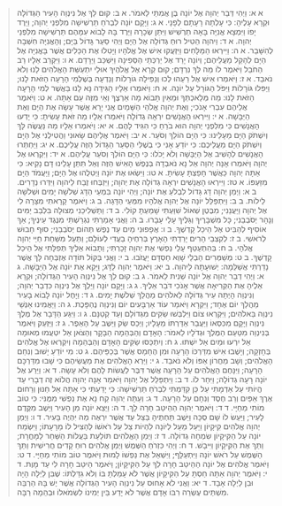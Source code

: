  > א א: וַיְהִי דְּבַר יְהוָה אֶל יוֹנָה בֶן אֲמִתַּי לֵאמֹר.
 > א ב: קוּם לֵךְ אֶל נִינְוֵה הָעִיר הַגְּדוֹלָה וּקְרָא עָלֶיהָ:  כִּי עָלְתָה רָעָתָם לְפָנָי.
 > א ג: וַיָּקָם יוֹנָה לִבְרֹחַ תַּרְשִׁישָׁה מִלִּפְנֵי יְהוָה; וַיֵּרֶד יָפוֹ וַיִּמְצָא אֳנִיָּה בָּאָה תַרְשִׁישׁ וַיִּתֵּן שְׂכָרָהּ וַיֵּרֶד בָּהּ לָבוֹא עִמָּהֶם תַּרְשִׁישָׁה מִלִּפְנֵי יְהוָה.
 > א ד: וַיהוָה הֵטִיל רוּחַ גְּדוֹלָה אֶל הַיָּם וַיְהִי סַעַר גָּדוֹל בַּיָּם; וְהָאֳנִיָּה חִשְּׁבָה לְהִשָּׁבֵר.
 > א ה: וַיִּירְאוּ הַמַּלָּחִים וַיִּזְעֲקוּ אִישׁ אֶל אֱלֹהָיו וַיָּטִלוּ אֶת הַכֵּלִים אֲשֶׁר בָּאֳנִיָּה אֶל הַיָּם לְהָקֵל מֵעֲלֵיהֶם; וְיוֹנָה יָרַד אֶל יַרְכְּתֵי הַסְּפִינָה וַיִּשְׁכַּב וַיֵּרָדַם.
 > א ו: וַיִּקְרַב אֵלָיו רַב הַחֹבֵל וַיֹּאמֶר לוֹ מַה לְּךָ נִרְדָּם; קוּם קְרָא אֶל אֱלֹהֶיךָ אוּלַי יִתְעַשֵּׁת הָאֱלֹהִים לָנוּ וְלֹא נֹאבֵד.
 > א ז: וַיֹּאמְרוּ אִישׁ אֶל רֵעֵהוּ לְכוּ וְנַפִּילָה גוֹרָלוֹת וְנֵדְעָה בְּשֶׁלְּמִי הָרָעָה הַזֹּאת לָנוּ; וַיַּפִּלוּ גּוֹרָלוֹת וַיִּפֹּל הַגּוֹרָל עַל יוֹנָה.
 > א ח: וַיֹּאמְרוּ אֵלָיו הַגִּידָה נָּא לָנוּ בַּאֲשֶׁר לְמִי הָרָעָה הַזֹּאת לָנוּ:  מַה מְּלַאכְתְּךָ וּמֵאַיִן תָּבוֹא מָה אַרְצֶךָ וְאֵי מִזֶּה עַם אָתָּה.
 > א ט: וַיֹּאמֶר אֲלֵיהֶם עִבְרִי אָנֹכִי; וְאֶת יְהוָה אֱלֹהֵי הַשָּׁמַיִם אֲנִי יָרֵא אֲשֶׁר עָשָׂה אֶת הַיָּם וְאֶת הַיַּבָּשָׁה.
 > א י: וַיִּירְאוּ הָאֲנָשִׁים יִרְאָה גְדוֹלָה וַיֹּאמְרוּ אֵלָיו מַה זֹּאת עָשִׂיתָ:  כִּי יָדְעוּ הָאֲנָשִׁים כִּי מִלִּפְנֵי יְהוָה הוּא בֹרֵחַ כִּי הִגִּיד לָהֶם.
 > א יא: וַיֹּאמְרוּ אֵלָיו מַה נַּעֲשֶׂה לָּךְ וְיִשְׁתֹּק הַיָּם מֵעָלֵינוּ:  כִּי הַיָּם הוֹלֵךְ וְסֹעֵר.
 > א יב: וַיֹּאמֶר אֲלֵיהֶם שָׂאוּנִי וַהֲטִילֻנִי אֶל הַיָּם וְיִשְׁתֹּק הַיָּם מֵעֲלֵיכֶם:  כִּי יוֹדֵעַ אָנִי כִּי בְשֶׁלִּי הַסַּעַר הַגָּדוֹל הַזֶּה עֲלֵיכֶם.
 > א יג: וַיַּחְתְּרוּ הָאֲנָשִׁים לְהָשִׁיב אֶל הַיַּבָּשָׁה וְלֹא יָכֹלוּ:  כִּי הַיָּם הוֹלֵךְ וְסֹעֵר עֲלֵיהֶם.
 > א יד: וַיִּקְרְאוּ אֶל יְהוָה וַיֹּאמְרוּ אָנָּה יְהוָה אַל נָא נֹאבְדָה בְּנֶפֶשׁ הָאִישׁ הַזֶּה וְאַל תִּתֵּן עָלֵינוּ דָּם נָקִיא:  כִּי אַתָּה יְהוָה כַּאֲשֶׁר חָפַצְתָּ עָשִׂיתָ.
 > א טו: וַיִּשְׂאוּ אֶת יוֹנָה וַיְטִלֻהוּ אֶל הַיָּם; וַיַּעֲמֹד הַיָּם מִזַּעְפּוֹ.
 > א טז: וַיִּירְאוּ הָאֲנָשִׁים יִרְאָה גְדוֹלָה אֶת יְהוָה; וַיִּזְבְּחוּ זֶבַח לַיהוָה וַיִּדְּרוּ נְדָרִים.
 > ב א: וַיְמַן יְהוָה דָּג גָּדוֹל לִבְלֹעַ אֶת יוֹנָה; וַיְהִי יוֹנָה בִּמְעֵי הַדָּג שְׁלֹשָׁה יָמִים וּשְׁלֹשָׁה לֵילוֹת.
 > ב ב: וַיִּתְפַּלֵּל יוֹנָה אֶל יְהוָה אֱלֹהָיו מִמְּעֵי הַדָּגָה.
 > ב ג: וַיֹּאמֶר קָרָאתִי מִצָּרָה לִי אֶל יְהוָה וַיַּעֲנֵנִי; מִבֶּטֶן שְׁאוֹל שִׁוַּעְתִּי שָׁמַעְתָּ קוֹלִי.
 > ב ד: וַתַּשְׁלִיכֵנִי מְצוּלָה בִּלְבַב יַמִּים וְנָהָר יְסֹבְבֵנִי; כָּל מִשְׁבָּרֶיךָ וְגַלֶּיךָ עָלַי עָבָרוּ.
 > ב ה: וַאֲנִי אָמַרְתִּי נִגְרַשְׁתִּי מִנֶּגֶד עֵינֶיךָ; אַךְ אוֹסִיף לְהַבִּיט אֶל הֵיכַל קָדְשֶׁךָ.
 > ב ו: אֲפָפוּנִי מַיִם עַד נֶפֶשׁ תְּהוֹם יְסֹבְבֵנִי; סוּף חָבוּשׁ לְרֹאשִׁי.
 > ב ז: לְקִצְבֵי הָרִים יָרַדְתִּי הָאָרֶץ בְּרִחֶיהָ בַעֲדִי לְעוֹלָם; וַתַּעַל מִשַּׁחַת חַיַּי יְהוָה אֱלֹהָי.
 > ב ח: בְּהִתְעַטֵּף עָלַי נַפְשִׁי אֶת יְהוָה זָכָרְתִּי; וַתָּבוֹא אֵלֶיךָ תְּפִלָּתִי אֶל הֵיכַל קָדְשֶׁךָ.
 > ב ט: מְשַׁמְּרִים הַבְלֵי שָׁוְא חַסְדָּם יַעֲזֹבוּ.
 > ב י: וַאֲנִי בְּקוֹל תּוֹדָה אֶזְבְּחָה לָּךְ אֲשֶׁר נָדַרְתִּי אֲשַׁלֵּמָה:  יְשׁוּעָתָה לַיהוָה.
 > ב יא: וַיֹּאמֶר יְהוָה לַדָּג; וַיָּקֵא אֶת יוֹנָה אֶל הַיַּבָּשָׁה.
 > ג א: וַיְהִי דְבַר יְהוָה אֶל יוֹנָה שֵׁנִית לֵאמֹר.
 > ג ב: קוּם לֵךְ אֶל נִינְוֵה הָעִיר הַגְּדוֹלָה; וּקְרָא אֵלֶיהָ אֶת הַקְּרִיאָה אֲשֶׁר אָנֹכִי דֹּבֵר אֵלֶיךָ.
 > ג ג: וַיָּקָם יוֹנָה וַיֵּלֶךְ אֶל נִינְוֵה כִּדְבַר יְהוָה; וְנִינְוֵה הָיְתָה עִיר גְּדוֹלָה לֵאלֹהִים מַהֲלַךְ שְׁלֹשֶׁת יָמִים.
 > ג ד: וַיָּחֶל יוֹנָה לָבוֹא בָעִיר מַהֲלַךְ יוֹם אֶחָד; וַיִּקְרָא וַיֹּאמַר עוֹד אַרְבָּעִים יוֹם וְנִינְוֵה נֶהְפָּכֶת.
 > ג ה: וַיַּאֲמִינוּ אַנְשֵׁי נִינְוֵה בֵּאלֹהִים; וַיִּקְרְאוּ צוֹם וַיִּלְבְּשׁוּ שַׂקִּים מִגְּדוֹלָם וְעַד קְטַנָּם.
 > ג ו: וַיִּגַּע הַדָּבָר אֶל מֶלֶךְ נִינְוֵה וַיָּקָם מִכִּסְאוֹ וַיַּעֲבֵר אַדַּרְתּוֹ מֵעָלָיו; וַיְכַס שַׂק וַיֵּשֶׁב עַל הָאֵפֶר.
 > ג ז: וַיַּזְעֵק וַיֹּאמֶר בְּנִינְוֵה מִטַּעַם הַמֶּלֶךְ וּגְדֹלָיו לֵאמֹר:  הָאָדָם וְהַבְּהֵמָה הַבָּקָר וְהַצֹּאן אַל יִטְעֲמוּ מְאוּמָה אַל יִרְעוּ וּמַיִם אַל יִשְׁתּוּ.
 > ג ח: וְיִתְכַּסּוּ שַׂקִּים הָאָדָם וְהַבְּהֵמָה וְיִקְרְאוּ אֶל אֱלֹהִים בְּחָזְקָה; וְיָשֻׁבוּ אִישׁ מִדַּרְכּוֹ הָרָעָה וּמִן הֶחָמָס אֲשֶׁר בְּכַפֵּיהֶם.
 > ג ט: מִי יוֹדֵעַ יָשׁוּב וְנִחַם הָאֱלֹהִים; וְשָׁב מֵחֲרוֹן אַפּוֹ וְלֹא נֹאבֵד.
 > ג י: וַיַּרְא הָאֱלֹהִים אֶת מַעֲשֵׂיהֶם כִּי שָׁבוּ מִדַּרְכָּם הָרָעָה; וַיִּנָּחֶם הָאֱלֹהִים עַל הָרָעָה אֲשֶׁר דִּבֶּר לַעֲשׂוֹת לָהֶם וְלֹא עָשָׂה.
 > ד א: וַיֵּרַע אֶל יוֹנָה רָעָה גְדוֹלָה; וַיִּחַר לוֹ.
 > ד ב: וַיִּתְפַּלֵּל אֶל יְהוָה וַיֹּאמַר אָנָּה יְהוָה הֲלוֹא זֶה דְבָרִי עַד הֱיוֹתִי עַל אַדְמָתִי עַל כֵּן קִדַּמְתִּי לִבְרֹחַ תַּרְשִׁישָׁה:  כִּי יָדַעְתִּי כִּי אַתָּה אֵל חַנּוּן וְרַחוּם אֶרֶךְ אַפַּיִם וְרַב חֶסֶד וְנִחָם עַל הָרָעָה.
 > ד ג: וְעַתָּה יְהוָה קַח נָא אֶת נַפְשִׁי מִמֶּנִּי:  כִּי טוֹב מוֹתִי מֵחַיָּי.
 > ד ד: וַיֹּאמֶר יְהוָה הַהֵיטֵב חָרָה לָךְ.
 > ד ה: וַיֵּצֵא יוֹנָה מִן הָעִיר וַיֵּשֶׁב מִקֶּדֶם לָעִיר; וַיַּעַשׂ לוֹ שָׁם סֻכָּה וַיֵּשֶׁב תַּחְתֶּיהָ בַּצֵּל עַד אֲשֶׁר יִרְאֶה מַה יִּהְיֶה בָּעִיר.
 > ד ו: וַיְמַן יְהוָה אֱלֹהִים קִיקָיוֹן וַיַּעַל מֵעַל לְיוֹנָה לִהְיוֹת צֵל עַל רֹאשׁוֹ לְהַצִּיל לוֹ מֵרָעָתוֹ; וַיִּשְׂמַח יוֹנָה עַל הַקִּיקָיוֹן שִׂמְחָה גְדוֹלָה.
 > ד ז: וַיְמַן הָאֱלֹהִים תּוֹלַעַת בַּעֲלוֹת הַשַּׁחַר לַמָּחֳרָת; וַתַּךְ אֶת הַקִּיקָיוֹן וַיִּיבָשׁ.
 > ד ח: וַיְהִי כִּזְרֹחַ הַשֶּׁמֶשׁ וַיְמַן אֱלֹהִים רוּחַ קָדִים חֲרִישִׁית וַתַּךְ הַשֶּׁמֶשׁ עַל רֹאשׁ יוֹנָה וַיִּתְעַלָּף; וַיִּשְׁאַל אֶת נַפְשׁוֹ לָמוּת וַיֹּאמֶר טוֹב מוֹתִי מֵחַיָּי.
 > ד ט: וַיֹּאמֶר אֱלֹהִים אֶל יוֹנָה הַהֵיטֵב חָרָה לְךָ עַל הַקִּיקָיוֹן; וַיֹּאמֶר הֵיטֵב חָרָה לִי עַד מָוֶת.
 > ד י: וַיֹּאמֶר יְהוָה אַתָּה חַסְתָּ עַל הַקִּיקָיוֹן אֲשֶׁר לֹא עָמַלְתָּ בּוֹ וְלֹא גִדַּלְתּוֹ:  שֶׁבִּן לַיְלָה הָיָה וּבִן לַיְלָה אָבָד.
 > ד יא: וַאֲנִי לֹא אָחוּס עַל נִינְוֵה הָעִיר הַגְּדוֹלָה אֲשֶׁר יֶשׁ בָּהּ הַרְבֵּה מִשְׁתֵּים עֶשְׂרֵה רִבּוֹ אָדָם אֲשֶׁר לֹא יָדַע בֵּין יְמִינוֹ לִשְׂמֹאלוֹ וּבְהֵמָה רַבָּה.
